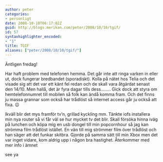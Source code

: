 ```yaml
---
author: peter
categories:
- personligt
date: 2008-10-10T06:17:02Z
guid: http://blogs.merikan.com/peter/2008/10/10/tgif/
id: 57
syntaxhighlighter_encoded:
- "1"
title: TGIF
aliases: ["peter/2008/10/10/tgif/"]
---
```


Äntligen fredag!

Har haft problem med telefonen hemma. Det går inte att ringa varken in eller ut, dock fungerar bredbandet (sporadiskt). Kolla på nätet hos Telia och det visade sig att det var ett känt fel redan och de skall vara åtgärdat senast den 14/10. Men hallå, det är fyra dagar tills dess…….. Gick dock att styra om hemtelefonnumret till mobilen så folk kan ändå komma fram. Och det finns ju massa grannar som också har trådlöst så internet access går ju också att fixa. 😉

Ikväll blir det mys framför tv’n, grillad kyckling mm. Tänkte iofs installera min nya router så vi får väl se hur mycket tv det blir. Skall försöka hinna iväg på lunchen och köpa mig en usb dongel till min popcornhour så jag kan strömma film trådlöst istället. En vän till mig strömmer film över trådlöst och han säger att det funkar skitbra. Gjorde på samma sätt till min Xbox men det var inget vidare, kom aldrig upp i någon bra hastighet. Återkommer med mer info i ämnet

see ya
